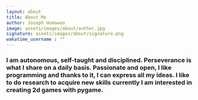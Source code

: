 ```yaml
---
layout: about
title: About Me
author: Joseph Homawoo
image: assets/images/about/author.jpg
signature: assets/images/about/signature.png
wakatime_username : ""
---
```


<h3>I am autonomous, self-taught and disciplined. Perseverance is what I share on a daily basis. Passionate and open, I like programming and thanks to it, I can express all my ideas. I like to do research to acquire new skills currently I am interested in creating 2d games with pygame.</h3>